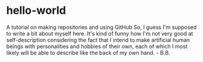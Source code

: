 # hello-world
A tutorial on making repositories and using GitHub
So, I guess I'm supposed to write a bit about myself here. It's kind of funny how I'm not very good at self-description considering the fact that I intend to make artificial human beings with personalities and hobbies of their own, each of which I most likely will be able to describe like the back of my own hand. 
    - B.B.
